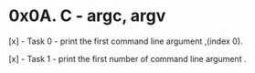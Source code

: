 # 0x0A. C - argc, argv

[x] - Task 0 - print the first command line argument ,(index 0).

[x] - Task 1 - print the first number of command line argument .
